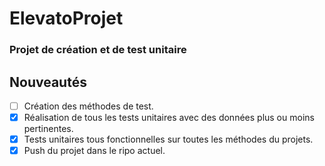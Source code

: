 # ElevatoProjet
### Projet de création et de test unitaire
## Nouveautés
- [ ] Création des méthodes de test.
- [X] Réalisation de tous les tests unitaires avec des données plus ou moins pertinentes.
- [X] Tests unitaires tous fonctionnelles sur toutes les méthodes du projets.
- [X] Push du projet dans le ripo actuel.
